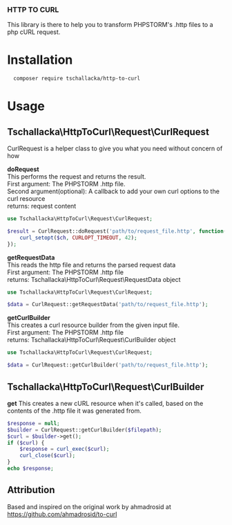 ### HTTP TO CURL

This library is there to help you to transform PHPSTORM's .http files to a php cURL request.

# Installation
```bash
  composer require tschallacka/http-to-curl
```

# Usage

## Tschallacka\HttpToCurl\Request\CurlRequest  
CurlRequest is a helper class to give you what you need without concern of how

**doRequest**  
This performs the request and returns the result.  
First argument: The PHPSTORM .http file.  
Second argument(optional): A callback to add your own curl options to the curl resource  
returns: request content  

```php 
use Tschallacka\HttpToCurl\Request\CurlRequest;

$result = CurlRequest::doRequest('path/to/request_file.http', function($ch) {
    curl_setopt($ch, CURLOPT_TIMEOUT, 42);
});
```

**getRequestData**  
This reads the http file and returns the parsed request data  
First argument: The PHPSTORM .http file  
returns: Tschallacka\HttpToCurl\Request\RequestData object

```php
use Tschallacka\HttpToCurl\Request\CurlRequest;

$data = CurlRequest::getRequestData('path/to/request_file.http');
```


**getCurlBuilder**  
This creates a curl resource builder from the given input file.  
First argument: The PHPSTORM .http file   
returns: Tschallacka\HttpToCurl\Request\CurlBuilder object

```php
use Tschallacka\HttpToCurl\Request\CurlRequest;

$data = CurlRequest::getCurlBuilder('path/to/request_file.http');
```

## Tschallacka\HttpToCurl\Request\CurlBuilder

**get**
This creates a new cURL resource when it's called, based on the contents of the .http file it was generated from.

```php
$response = null;
$builder = CurlRequest::getCurlBuilder($filepath);
$curl = $builder->get();
if ($curl) {
    $response = curl_exec($curl);
    curl_close($curl);
}
echo $response;
```

## Attribution

Based and inspired on the original work by ahmadrosid at https://github.com/ahmadrosid/to-curl
